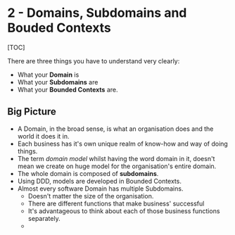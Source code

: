 # 2 - Domains, Subdomains and Bouded Contexts

[TOC]

There are three things you have to understand very clearly:

- What your **Domain** is
- What your **Subdomains** are
- What your **Bounded Contexts** are.

## Big Picture

- A Domain, in the broad sense, is what an organisation does and the world it does it in.
- Each business has it's own unique realm of know-how and way of doing things.
- The term *domain model* whilst having the word domain in it, doesn't mean we create on huge model for the organisation's entire domain.
- The whole domain is composed of **subdomains**.
- Using DDD, models are developed in Bounded Contexts.
- Almost every software Domain has multiple Subdomains.
  - Doesn't matter the size of the organisation.
  - There are different functions that make business' successful
  - It's advantageous to think about each of those business functions separately.
  - 
